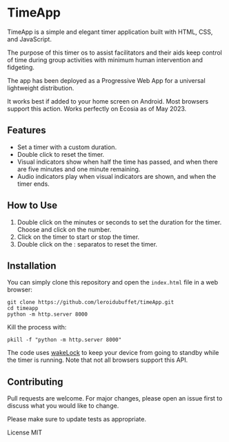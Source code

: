 # TimeApp

TimeApp is a simple and elegant timer application built with HTML, CSS, and JavaScript.

The purpose of this timer os to assist facilitators and their aids keep control of time during group activities with minimum human intervention and fidgeting.

The app has been deployed as a Progressive Web App for a universal lightweight distribution.

It works best if added to your home screen on Android. Most browsers support this action. Works perfectly on Ecosia as of May 2023.

## Features

- Set a timer with a custom duration.
- Double click to reset the timer.
- Visual indicators show when half the time has passed, and when there are five minutes and one minute remaining.
- Audio indicators play when visual indicators are shown, and when the timer ends.

## How to Use

1. Double click on the minutes or seconds to set the duration for the timer. Choose and click on the number.
2. Click on the timer to start or stop the timer.
3. Double click on the : separatos to reset the timer.

## Installation

You can simply clone this repository and open the `index.html` file in a web browser:

```
git clone https://github.com/leroidubuffet/timeApp.git
cd timeapp
python -m http.server 8000
```
Kill the process with:

```
pkill -f "python -m http.server 8000"
```

The code uses [wakeLock](https://w3c.github.io/screen-wake-lock/) to keep your device from going to standby while the timer is running. Note that not all browsers support this API.

## Contributing

Pull requests are welcome. For major changes, please open an issue first to discuss what you would like to change.

Please make sure to update tests as appropriate.

License
MIT
